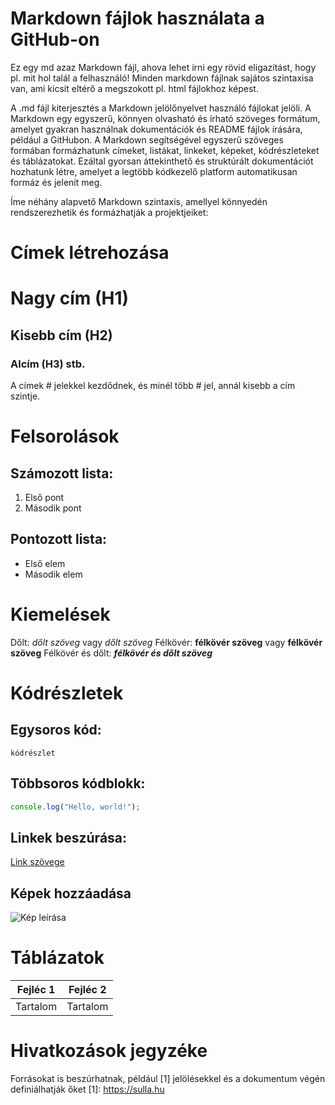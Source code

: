 # Markdown fájlok használata a GitHub-on
Ez egy md azaz Markdown fájl, ahova lehet írni egy rövid eligazítást, hogy pl. mit hol talál a felhasználó!
Minden markdown fájlnak sajátos szintaxisa van, ami kicsit eltérő a megszokott pl. html fájlokhoz képest.

A .md fájl kiterjesztés a Markdown jelölőnyelvet használó fájlokat jelöli. A Markdown egy egyszerű, könnyen olvasható és írható szöveges formátum, amelyet gyakran használnak dokumentációk és README fájlok írására, például a GitHubon. A Markdown segítségével egyszerű szöveges formában formázhatunk címeket, listákat, linkeket, képeket, kódrészleteket és táblázatokat. Ezáltal gyorsan áttekinthető és struktúrált dokumentációt hozhatunk létre, amelyet a legtöbb kódkezelő platform automatikusan formáz és jelenít meg.

 Íme néhány alapvető Markdown szintaxis, amellyel könnyedén rendszerezhetik és formázhatják a projektjeiket:

# Címek létrehozása

# Nagy cím (H1)
## Kisebb cím (H2)
### Alcím (H3) stb.
A címek # jelekkel kezdődnek, és minél több # jel, annál kisebb a cím szintje.

# Felsorolások

## Számozott lista:
1. Első pont
2. Második pont
## Pontozott lista:
- Első elem
- Második elem
# Kiemelések

Dőlt: *dőlt szöveg* vagy _dőlt szöveg_
Félkövér: **félkövér szöveg** vagy __félkövér szöveg__
Félkövér és dőlt: ***félkövér és dőlt szöveg***
# Kódrészletek

## Egysoros kód:
`kódrészlet`
## Többsoros kódblokk:
```javascript
console.log("Hello, world!");
```
## Linkek beszúrása:
[Link szövege](https://sulla.hu)
## Képek hozzáadása
![Kép leírása](https://sulla.hu/Polgar.jpg)
# Táblázatok
| Fejléc 1 | Fejléc 2 |
| -------- | -------- |
| Tartalom | Tartalom |
# Hivatkozások jegyzéke
Forrásokat is beszúrhatnak, például [1] jelölésekkel és a dokumentum végén definiálhatják őket
[1]: https://sulla.hu
